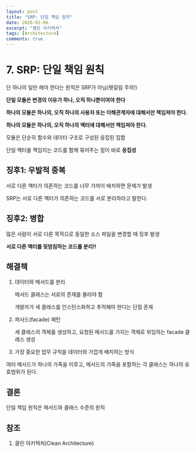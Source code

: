 ```yaml
---
layout: post
title: "SRP: 단일 책임 원칙"
date: 2020-02-06
excerpt: "클린 아키텍처"
tags: [Architecture]
comments: true
---
```


# 7. SRP: 단일 책임 원칙

단 하나의 일만 해야 한다는 원칙은 SRP가 아님(헷갈림 주의!)

**단일 모듈은 변경의 이유가 하나, 오직 하나뿐이여야 한다**

**하나의 모듈은 하나의, 오직 하나의 사용자 또는 이해관계자에 대해서만 책임져야 한다.**

**하나의 모듈은 하나의, 오직 하나의 액터에 대해서만 책임져야 한다.**

모듈은 단순히 함수와 데이터 구조로 구성된 응집된 집합

단일 액터를 책임지는 코드를 함께 묶어주는 힘이 바로 **응집성**

## 징후1: 우발적 중복

서로 다른 액터가 의존하는 코드를 너무 가까이 배치하면 문제가 발생

SRP는 서로 다른 액터가 의존하는 코드를 서로 분리하라고 말한다.

## 징후2: 병합

많은 사람이 서로 다른 목적으로 동일한 소스 파일을 변경할 때 징후 발생

**서로 다른 액터를 뒷밤침하는 코드를 분리!!**

## 해결책

1. 데이터와 메서드를 분리

   메서드 클래스는 서로의 존재를 몰라야 함

   개발자가 세 클래스를 인스턴스화하고 추적해야 한다는 단점 존재

2. 퍼사드(facade) 패턴

   세 클래스의 객체를 생성하고, 요청된 메서드를 가지는 객체로 위임하는 facade 클래스 생성

3. 가장 중요한 업무 규칙을 데이터와 가깝게 배치하는 방식

여러 메서드가 하나의 가족을 이루고, 메서드의 가족을 포함하는 각 클래스는 하나의 유효범위가 된다.

## 결론

단일 책임 원칙은 메서드와 클래스 수준의 원칙

## 참조

1. 클린 아키텍처(Clean Architecture)